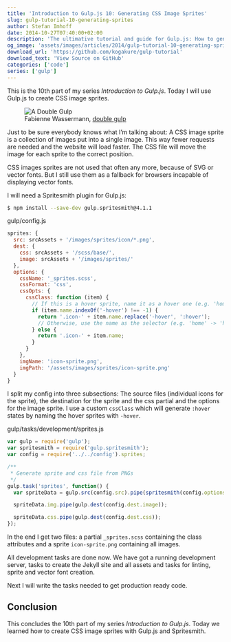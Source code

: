 ```yaml
---
title: 'Introduction to Gulp.js 10: Generating CSS Image Sprites'
slug: gulp-tutorial-10-generating-sprites
author: Stefan Imhoff
date: 2014-10-27T07:40:00+02:00
description: 'The ultimative tutorial and guide for Gulp.js: How to generate image sprite maps with Spritesmith.'
og_image: 'assets/images/articles/2014/gulp-tutorial-10-generating-sprites/gulp-tutorial-10.jpg'
download_url: 'https://github.com/kogakure/gulp-tutorial'
download_text: 'View Source on GitHub'
categories: ['code']
series: ['gulp']
---
```


This is the 10th part of my series _Introduction to Gulp.js_. Today I will use Gulp.js to create CSS image sprites.

<figure class="image-figure">
  <img src="/assets/images/articles/2014/gulp-tutorial-10-generating-sprites/gulp-tutorial-10.jpg" alt="A Double Gulp">
  <figcaption>
    Fabienne Wassermann, <a href="https://www.flickr.com/photos/fabi_k/5119690026" target="_blank" rel="nofollow" rel="noopener">double gulp</a>
  </figcaption>
</figure>

Just to be sure everybody knows what I’m talking about: A CSS image sprite is a collection of images put into a single image. This way fewer requests are needed and the website will load faster. The CSS file will move the image for each sprite to the correct position.

CSS images sprites are not used that often any more, because of SVG or vector fonts. But I still use them as a fallback for browsers incapable of displaying vector fonts.

I will need a Spritesmith plugin for Gulp.js:

```bash
$ npm install --save-dev gulp.spritesmith@4.1.1
```

<p class="code-info">gulp/config.js</p>

```javascript
sprites: {
  src: srcAssets + '/images/sprites/icon/*.png',
  dest: {
    css: srcAssets + '/scss/base/',
    image: srcAssets + '/images/sprites/'
  },
  options: {
    cssName: '_sprites.scss',
    cssFormat: 'css',
    cssOpts: {
      cssClass: function (item) {
        // If this is a hover sprite, name it as a hover one (e.g. 'home-hover' -> 'home:hover')
        if (item.name.indexOf('-hover') !== -1) {
          return '.icon-' + item.name.replace('-hover', ':hover');
          // Otherwise, use the name as the selector (e.g. 'home' -> 'home')
        } else {
          return '.icon-' + item.name;
        }
      }
    },
    imgName: 'icon-sprite.png',
    imgPath: '/assets/images/sprites/icon-sprite.png'
  }
}
```

I split my config into three subsections: The source files (individual icons for the sprite), the destination for the sprite and the css partial and the options for the image sprite. I use a custom `cssClass` which will generate `:hover` states by naming the hover sprites with `-hover`.

<p class="code-info">gulp/tasks/development/sprites.js</p>

```javascript
var gulp = require('gulp');
var spritesmith = require('gulp.spritesmith');
var config = require('../../config').sprites;

/**
 * Generate sprite and css file from PNGs
 */
gulp.task('sprites', function() {
  var spriteData = gulp.src(config.src).pipe(spritesmith(config.options));

  spriteData.img.pipe(gulp.dest(config.dest.image));

  spriteData.css.pipe(gulp.dest(config.dest.css));
});
```

In the end I get two files: a partial `_sprites.scss` containing the class attributes and a sprite `icon-sprite.png` containing all images.

All development tasks are done now. We have got a running development server, tasks to create the Jekyll site and all assets and tasks for linting, sprite and vector font creation.

Next I will write the tasks needed to get production ready code.

## Conclusion

This concludes the 10th part of my series _Introduction to Gulp.js_. Today we learned how to create CSS image sprites with Gulp.js and Spritesmith.
